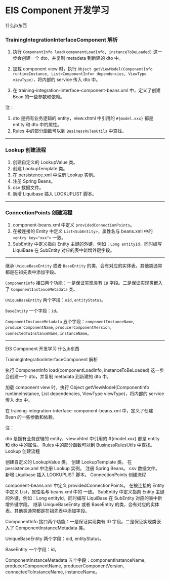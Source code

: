 # EIS Component 开发学习

什么jb东西

### TrainingIntegrationInterfaceComponent 解析

1. 执行 `ComponentInfo load(componentLoadInfo, instanceToBeLoaded)` 这一步会创建一个 dto，并复制 metadata 到新建的 dto 中。

2. 加载 component view 时，执行 `Object getViewModel(ComponentInfo runtimeInstance, List<ComponentInfo> dependencies, ViewType viewType)`，将内部的 service 传入 dto 中。

3. 在 training-integration-interface-component-beans.xml 中，定义了创建 Bean 的一些参数和依赖。

注： 

1. dto 是拥有业务逻辑的 entity，view.xhtml 中引用的 `#{model.xxx}` 都是 entity 和 dto 中的属性。
2. Rules 中的部分函数可以到 `BusinessRulesUtils` 中查找。

----------

### Lookup 创建流程
1. 创建自定义的 LookupValue 类。
2. 创建 LookupTemplate 类。
3. 在 persistence.xml 中注册 Lookup 实例。
4. 注册 Spring Beans。
5. csv 数据文件。
6. 新增 Liquibase 插入 LOOKUPLIST 脚本。

----------

### ConnectionPoints 创建流程

1. component-beans.xml 中定义 `providedConnectionPoints`。
2. 在被连接的 Entity 中定义 `List<SubEntity>`，属性名与 beans.xml 中的 `<entry key="xxx">` 一致。
3. SubEntity 中定义指向 Entity 主键的外键，例如：`Long entityId`，同时编写 LiquiBase 在 SubEntity 对应的表中新增外键字段。

----------

继承 `UniqueBaseEntity` 或者 `BaseEntity` 的类，会有对应的实体表。其他类通常都是在祖先表中添加字段。

`ComponentInfo` 接口两个功能：一是保证实现类有 `ID` 字段。二是保证实现类嵌入了 `ComponentInstanceMetadata` 类。

`UniqueBaseEntity` 两个字段：`oid`, `entityStatus`。

`BaseEntity` 一个字段：`id`。

`ComponentInstanceMetadata` 五个字段：`componentInstanceName`, `producerComponentName`, `producerComponentVersion`, `connectedToInstanceName`, `instanceName`。

----------
<article summary separator>EIS Component 开发学习
什么jb东西

TrainingIntegrationInterfaceComponent 解析

执行 ComponentInfo load(componentLoadInfo, instanceToBeLoaded) 这一步会创建一个 dto，并复制 metadata 到新建的 dto 中。

加载 component view 时，执行 Object getViewModel(ComponentInfo runtimeInstance, List<ComponentInfo> dependencies, ViewType viewType)，将内部的 service 传入 dto 中。

在 training-integration-interface-component-beans.xml 中，定义了创建 Bean 的一些参数和依赖。

注：

dto 是拥有业务逻辑的 entity，view.xhtml 中引用的 #{model.xxx} 都是 entity 和 dto 中的属性。
Rules 中的部分函数可以到 BusinessRulesUtils 中查找。
Lookup 创建流程

创建自定义的 LookupValue 类。
创建 LookupTemplate 类。
在 persistence.xml 中注册 Lookup 实例。
注册 Spring Beans。
csv 数据文件。
新增 Liquibase 插入 LOOKUPLIST 脚本。
ConnectionPoints 创建流程

component-beans.xml 中定义 providedConnectionPoints。
在被连接的 Entity 中定义 List<SubEntity>，属性名与 beans.xml 中的 <entry key="xxx"> 一致。
SubEntity 中定义指向 Entity 主键的外键，例如：Long entityId，同时编写 LiquiBase 在 SubEntity 对应的表中新增外键字段。
继承 UniqueBaseEntity 或者 BaseEntity 的类，会有对应的实体表。其他类通常都是在祖先表中添加字段。

ComponentInfo 接口两个功能：一是保证实现类有 ID 字段。二是保证实现类嵌入了 ComponentInstanceMetadata 类。

UniqueBaseEntity 两个字段：oid, entityStatus。

BaseEntity 一个字段：id。

ComponentInstanceMetadata 五个字段：componentInstanceName, producerComponentName, producerComponentVersion, connectedToInstanceName, instanceName。

